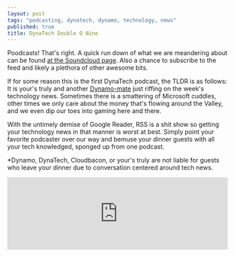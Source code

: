 ```yaml
---
layout: post
tags: "podcasting, dynatech, dynamo, technology, news"
published: true
title: DynaTech Double O Nine
---
```


Poodcasts! That's right. 
A quick run down of what we are meandering about can be found [at the Soundcloud page][1]. 
Also a chance to subscribe to the feed and likely a plethora of other awesome bits.

If for some reason this is the first DynaTech podcast, the TLDR is as follows: 
It is your's truly and another [Dynamo-mate][2] just riffing on the week's technology news. 
Sometimes there is a smattering of Microsoft cuddles, 
other times we only care about the money that's flowing around the Valley, 
and we even dip our toes into gaming here and there.

With the untimely demise of Google Reader, 
RSS is a shit show so getting your technology news in that manner is worst at best. 
Simply point your favorite podcaster over our way and bemuse your dinner guests with all your tech knowledged, 
sponged up from one podcast.

*Dynamo, DynaTech, Cloudbacon, or your's truly are not liable for guests who leave your dinner due to conversation centered around tech news.

<iframe width="100%" height="166" scrolling="no" frameborder="no" src="https://w.soundcloud.com/player/?url=https%3A//api.soundcloud.com/tracks/244061984&amp;color=ff5500&amp;auto_play=false&amp;hide_related=false&amp;show_comments=true&amp;show_user=true&amp;show_reposts=false"></iframe>

[1]: https://soundcloud.com/dynatech/podcast-009
[2]: http://godynamo.com
